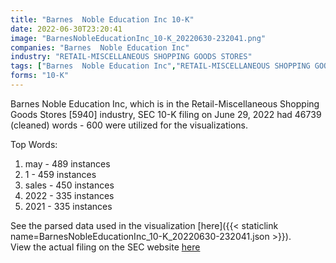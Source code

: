 ```yaml
---
title: "Barnes  Noble Education Inc 10-K"
date: 2022-06-30T23:20:41
image: "BarnesNobleEducationInc_10-K_20220630-232041.png"
companies: "Barnes  Noble Education Inc"
industry: "RETAIL-MISCELLANEOUS SHOPPING GOODS STORES"
tags: ["Barnes  Noble Education Inc","RETAIL-MISCELLANEOUS SHOPPING GOODS STORES","06-29-2022","10-K"]
forms: "10-K"
---
```

Barnes  Noble Education Inc, which is in the Retail-Miscellaneous Shopping Goods Stores [5940] industry, SEC 10-K filing on June 29, 2022 had 46739 (cleaned) words - 600 were utilized for the visualizations.

Top Words:
1. may - 489 instances
2. 1 - 459 instances
3. sales - 450 instances
4. 2022 - 335 instances
5. 2021 - 335 instances


See the parsed data used in the visualization [here]({{< staticlink name=BarnesNobleEducationInc_10-K_20220630-232041.json >}}).  
View the actual filing on the SEC website [here](https://www.sec.gov/Archives/edgar/data/1634117/0001634117-22-000070.txt)